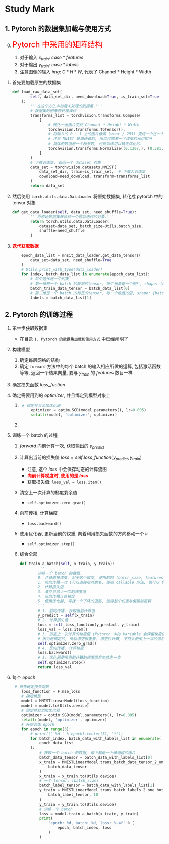 # Study Mark



## 1. Pytorch 的数据集加载与使用方式

0. <font color='red' size=5>Pytorch 中采用的矩阵结构</font>
    1. 对于输入 $x_{train}:~case * features$
    2. 对于输出 $y_{train}:~case*labels$
    3. 注意图像的输入 $img:~C*H*W$, 代表了 Channel * Height * Width

1. 首先要加载原生的数据集

    ```python
    def load_raw_data_set(
            self, data_set_dir, need_download=True, is_train_set=True
        ):
            '''在这个方法中加载未处理的数据集.'''
            # 数据集的图像预处理操作
            transforms_list = torchvision.transforms.Compose(
                [
                    # 转化一张图片变成 Channel * Height * Width
                    torchvision.transforms.ToTensor(),
                    # 将输入的 0 ~ 1 上的图片像素 (what / 255) 变成一个在一个区间范围内的分布数值
                    # 注意 MNIST 是单通道的, 所以只需要一个维度的元组即可
                    # 具体的数值是一个超参数, 经过训练可以确定优化的.
                    torchvision.transforms.Normalize((0.1307,), (0.381,))
                ]
            )
            # 下载训练集, 返回一个 dataset 对象
            data_set = torchvision.datasets.MNIST(
                data_set_dir, train=is_train_set,  # 下载为训练集
                download=need_download, transform=transforms_list
            )
            return data_set
    ```

2. 然后使用 `torch.utils.data.DataLoader` 将原始数据集, 转化成 pytorch 中的 tensor 对象

    ```python
    def get_data_loader(self, data_set, need_shuffle=True):
            '''将原始数据集转换成一个可以迭代的对象.'''
            return torch.utils.data.DataLoader(
                dataset=data_set, batch_size=Utils.batch_size,
                shuffle=need_shuffle
            )
    ```

3. **<font color='red'>迭代获取数据</font>**

    ```python
    	epoch_data_list = mnsit_data_loader.get_data_tensors(
            data_set=data_set, need_shuffle=True
        )
        # Utils.print_with_type(data_loader)
        for index, batch_data_list in enumerate(epoch_data_list):
            # 每个迭代是一个列表
            # 第一维是一个 batch 的数据的tensor, 每个元素是一个图片, shape: [batch_size, C, H, W]
            batch_train_data_tensor = batch_data_list[0]
            # 第二维是一个 batch 的标签的tensor, 每一个维度的值, shape: [batch_size,]
            labels = batch_data_list[1]
    ```





## 2. Pytorch 的训练过程

1. 第一步获取数据集
    * 在目录 `1. Pytorch 的数据集加载和使用方式` 中已经阐明了
2. 构建模型
    1. 确定每层网络的结构
    2. 确定 `forward` 方法中的每个 batch 的输入相应所做的运算, 包括激活函数等等, 返回一个结果向量, 要与 $y_{train}$ 的 $features$ 数目一样

3. 确定损失函数 $loss\_fuction$

4. 确定需要用到的 $optimizer$, 并且绑定到模型对象上

    1. ```python
        # 绑定并且添加优化器
            optimizer = optim.SGD(model.parameters(), lr=0.005)
            setattr(model, 'optimizer', optimizer)
        ```

    2. 

5. 训练一个 batch 的过程

    1. $forward$ 向前计算一次, 获取输出的 $y_{predict}$
    2. 计算出当前的损失值 $loss = self.loss\_function(y_{predict}, y_{train})$
        * 注意, 这个 $loss$ 中会保存动态的计算流图
        * **<font color='red'>向前计算梯度时, 使用的是 $loss$ </font>**
        * 获取损失值: `loss_val = loss.item()`

    3. 清空上一次计算的梯度剩余值
        * `self.optimizer.zero_grad()`

    4. 向前传播, 计算梯度
        * `loss.backward()`
    5. 使用优化器, 更新当前的权重, 向着利用损失函数的方向移动一个 $lr$
        * `self.optimizer.step()`

    6. 综合全部

        ```python
        def train_a_batch(self, x_train, y_train):
                '''
                训练一个 batch 的数据.
                0. 注意向量维度, 对于这个模型, 使用的时 [batch_size, features]
                1. 前向传播一次 (可以直接用对象名, 使用 callable 方法, 也可以 forward 一次)
                2. 计算损失值
                3. 清空当前上一次的梯度值
                4. 反向传播计算梯度
                5. 使用优化器, 寻找一个下降的道路, 使得整个权重与偏置被更新
                '''
                # 1. 前向传播, 获取当前计算值
                y_predict = self(x_train)
                # 2. 计算损失值
                loss = self.loss_function(y_predict, y_train)
                loss_val = loss.item()
                # 3. 清空上一次计算的梯度值 (Pytorch 中的 Variable 会保留梯度值)
                # 因为是绑定的, 所以清空很重要, 清空后计算, 不然会使用上一次的信息
                self.optimizer.zero_grad()
                # 4. 反向传播, 计算梯度
                loss.backward()
                # 5. 优化器使用当前计算的梯度信息向前走一步
                self.optimizer.step()
                return loss_val
        ```

6. 每个 $epoch$

    ```python
     # 首先确定损失函数
        loss_function = F.mse_loss
        # 确定模型
        model = MNISTLinearModel(loss_function)
        model = model.to(Utils.device)
        # 绑定并且添加优化器
        optimizer = optim.SGD(model.parameters(), lr=0.005)
        setattr(model, 'optimizer', optimizer)
        # 开始训练 epoch
        for epoch in range(3):
            # print((' %d ' % epoch).center(31, '*'))
            for batch_index, batch_data_with_labels_list in enumerate(
                epoch_data_list
            ):
                # 获取一个 batch 的数据, 每个都是一个单通道的图片
                batch_data_tensor = batch_data_with_labels_list[0]
                x_train = MNISTLinearModel.trans_batch_data_tensor_2_one_tensor(
                    batch_data_tensor
                )
                x_train = x_train.to(Utils.device)
                # 一个 tensor: [batch_size]
                batch_label_tensor = batch_data_with_labels_list[1]
                y_train = MNISTLinearModel.trans_batch_labels_2_one_hot_tensor(
                    batch_label_tensor, 10
                )
                y_train = y_train.to(Utils.device)
                # 训练一个 batch
                loss = model.train_a_batch(x_train, y_train)
                print(
                    'epoch: %d, batch: %d, loss: %.4f' % (
                        epoch, batch_index, loss
                    )
                )
    ```

    

